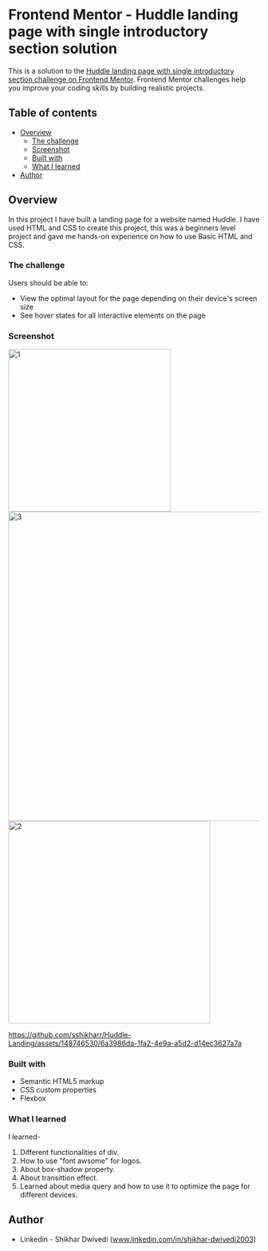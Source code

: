 # Frontend Mentor - Huddle landing page with single introductory section solution

This is a solution to the [Huddle landing page with single introductory section challenge on Frontend Mentor](https://www.frontendmentor.io/challenges/huddle-landing-page-with-a-single-introductory-section-B_2Wvxgi0). Frontend Mentor challenges help you improve your coding skills by building realistic projects. 

## Table of contents

- [Overview](#overview)
  - [The challenge](#the-challenge)
  - [Screenshot](#screenshot)
  - [Built with](#built-with)
  - [What I learned](#what-i-learned)
- [Author](#author)



## Overview

In this project I have built a landing page for a website named Huddle. I have used HTML and CSS to create this project, this was a beginners level project and gave me hands-on experience on how to use Basic HTML and CSS.

### The challenge

Users should be able to:

- View the optimal layout for the page depending on their device's screen size
- See hover states for all interactive elements on the page

### Screenshot

<img width="325" alt="1" src="https://github.com/sshikharr/Huddle-Landing/assets/148746530/4fd799cb-43df-4cfb-a25d-686e1325d894">



<img width="619" alt="3" src="https://github.com/sshikharr/Huddle-Landing/assets/148746530/2977d9f0-6068-46da-bab5-5e79c6ecfbe1">


<img width="405" alt="2" src="https://github.com/sshikharr/Huddle-Landing/assets/148746530/fe4a48de-e8af-4ac3-9b24-ebc349fc27af">



https://github.com/sshikharr/Huddle-Landing/assets/148746530/6a3986da-1fa2-4e9a-a5d2-d14ec3627a7a



### Built with

- Semantic HTML5 markup
- CSS custom properties
- Flexbox

### What I learned

I learned-
1. Different functionalities of div.
2. How to use "font awsome" for logos.
3. About box-shadow property.
4. About transittion effect.
5. Learned about media query and how to use it to optimize the page for different devices.


## Author

- Linkedin - Shikhar Dwivedi (www.linkedin.com/in/shikhar-dwivedi2003)



